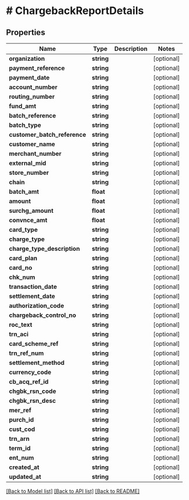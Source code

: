 # # ChargebackReportDetails

## Properties

Name | Type | Description | Notes
------------ | ------------- | ------------- | -------------
**organization** | **string** |  | [optional]
**payment_reference** | **string** |  | [optional]
**payment_date** | **string** |  | [optional]
**account_number** | **string** |  | [optional]
**routing_number** | **string** |  | [optional]
**fund_amt** | **string** |  | [optional]
**batch_reference** | **string** |  | [optional]
**batch_type** | **string** |  | [optional]
**customer_batch_reference** | **string** |  | [optional]
**customer_name** | **string** |  | [optional]
**merchant_number** | **string** |  | [optional]
**external_mid** | **string** |  | [optional]
**store_number** | **string** |  | [optional]
**chain** | **string** |  | [optional]
**batch_amt** | **float** |  | [optional]
**amount** | **float** |  | [optional]
**surchg_amount** | **float** |  | [optional]
**convnce_amt** | **float** |  | [optional]
**card_type** | **string** |  | [optional]
**charge_type** | **string** |  | [optional]
**charge_type_description** | **string** |  | [optional]
**card_plan** | **string** |  | [optional]
**card_no** | **string** |  | [optional]
**chk_num** | **string** |  | [optional]
**transaction_date** | **string** |  | [optional]
**settlement_date** | **string** |  | [optional]
**authorization_code** | **string** |  | [optional]
**chargeback_control_no** | **string** |  | [optional]
**roc_text** | **string** |  | [optional]
**trn_aci** | **string** |  | [optional]
**card_scheme_ref** | **string** |  | [optional]
**trn_ref_num** | **string** |  | [optional]
**settlement_method** | **string** |  | [optional]
**currency_code** | **string** |  | [optional]
**cb_acq_ref_id** | **string** |  | [optional]
**chgbk_rsn_code** | **string** |  | [optional]
**chgbk_rsn_desc** | **string** |  | [optional]
**mer_ref** | **string** |  | [optional]
**purch_id** | **string** |  | [optional]
**cust_cod** | **string** |  | [optional]
**trn_arn** | **string** |  | [optional]
**term_id** | **string** |  | [optional]
**ent_num** | **string** |  | [optional]
**created_at** | **string** |  | [optional]
**updated_at** | **string** |  | [optional]

[[Back to Model list]](../../README.md#models) [[Back to API list]](../../README.md#endpoints) [[Back to README]](../../README.md)
